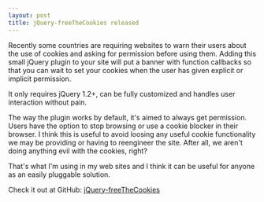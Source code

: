 ```yaml
---
layout: post
title: jQuery-freeTheCookies released
---
```


Recently some countries are requiring websites to warn their users about the
use of cookies and asking for permission before using them. Adding this small
jQuery plugin to your site will put a banner with function callbacks so that
you can wait to set your cookies when the user has given explicit or implicit
permission.

It only requires jQuery 1.2+, can be fully customized and handles user
interaction without pain.

The way the plugin works by default, it's aimed to always get permission. Users
have the option to stop browsing or use a cookie blocker in their browser. I
think this is useful to avoid loosing any useful cookie functionality we may be
providing or having to reengineer the site. After all, we aren't doing anything
evil with the cookies, right?

That's what I'm using in my web sites and I think it can be useful for anyone
as an easily pluggable solution.

Check it out at GitHub:
[jQuery-freeTheCookies](https://github.com/berarma/jquery-freeTheCookies)

